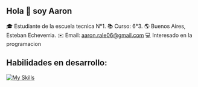 ## Hola 👋 soy Aaron
🎓 Estudiante de la escuela tecnica N°1.
📚 Curso: 6°3.
🌎 Buenos Aires, Esteban Echeverria.
✉️ Email: aaron.rale06@gmail.com
💻 Interesado en la programacion

## Habilidades en desarrollo:
[![My Skills](https://skillicons.dev/icons?i=js,html,css)](https://skillicons.dev)
